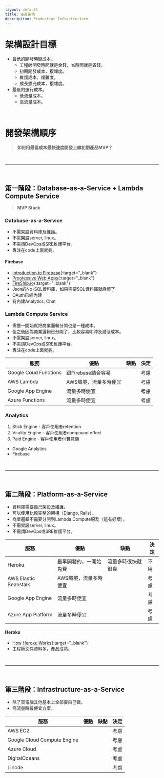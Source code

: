 ```yaml
---
layout: default
title: 生產架構
description: Production Infrastructure
---
```


# 架構設計目標

* 最低的開發時間成本。
	* 工程師開發時間就是金錢，省時間就是省錢。
	* 初期開發成本，複雜度。
	* 維護成本，複雜度。
	* 成長擴充成本，複雜度。
* 最低的運行成本。
	* 低流量成本。
	* 高流量成本。

<br>

# 開發架構順序

> **如何用最低成本最快速度開發上線初期產品MVP？**

<br>

---

<br>

## 第一階段：Database-as-a-Service + Lambda Compute Service

> **MVP Stack**

### Database-as-a-Service

* 不需架設資料庫及維護。
* 不需架設server, linux。
* 不需請DevOps或SRE維護平台。
* 專注在code上面就夠。

#### Firebase

* [Introduction to Firebase](https://hackernoon.com/introduction-to-firebase-218a23186cd7){:target="_blank"}
* [Progressive Web Apps](https://firebase.google.com/docs/projects/pwa){:target="_blank"}
* [FireShip.io](https://fireship.io/){:target="_blank"}
* Json的No-SQL資料庫，如果需要SQL資料庫就麻煩了
* OAuth已經內建
* 有內建Analytics, Chat

### Lambda Compute Service

* 需要一開始就把商業邏輯分開也是一種成本。
* 但之後因為商業邏輯已分開了，比較容易叩沖及減低成本。
* 不需架設server, linux。
* 不需請DevOps或SRE維護平台。
* 專注在code上面就夠。

| 服務 | 優點 | 缺點 | 決定 |
| --- | --- | --- | --- |
| Google Coud Functions | 跟Firebase結合容易 |  | 考慮 |
| AWS Lambda | AWS環境，流量多時便宜 | | 考慮 |
| Google App Engine | 流量多時便宜 | | 考慮 |
| Azure Functions | 流量多時便宜 | | 考慮 |

### Analytics

1. Stick Engine - 客戶使用者retention
1. Virality Engine - 客戶使用者compound effect
1. Paid Engine - 客戶使用者付費意願

* Google Analytics
* Firebase

<br>

---

<br>

## 第二階段：Platform-as-a-Service

* 資料庫需要自己架設及維護。
* 可以使用比較完整的架構（Django, Rails）。
* 商業邏輯不需要分開到Lambda Compute服務（這有好壞）。
* 不需架設server, linux。
* 不需請DevOps或SRE維護平台。

| 服務 | 優點 | 缺點 | 決定 |
| --- | --- | --- | --- |
| Heroku | 最早開發的，一開始免費 | 流量多時很快就很貴 | 不用 |
| AWS Elastic Beanstalk | AWS環境，流量多時便宜 | | 考慮 |
| Google App Engine | 流量多時便宜 | | 考慮 |
| Azure App Platform | 流量多時便宜 | | 考慮 |

#### Heroku

* [How Heroku Works](https://devcenter.heroku.com/articles/how-heroku-works){:target="_blank"}
* 工程師文件資料多，產品成熟。

<br>

---

<br>

## 第三階段：Infrastructure-as-a-Service

* 除了買電腦其他基本上全部要自己做。
* 高流量時最便宜方案。

| 服務 | 優點 | 缺點 | 決定 |
| --- | --- | --- | --- |
| AWS EC2 | | | 考慮 |
| Google Cloud Compute Engine | | | 考慮 |
| Azure Cloud | | | 考慮 |
| DigitalOceans | | | 考慮 |
| Linode | | | 考慮 |

